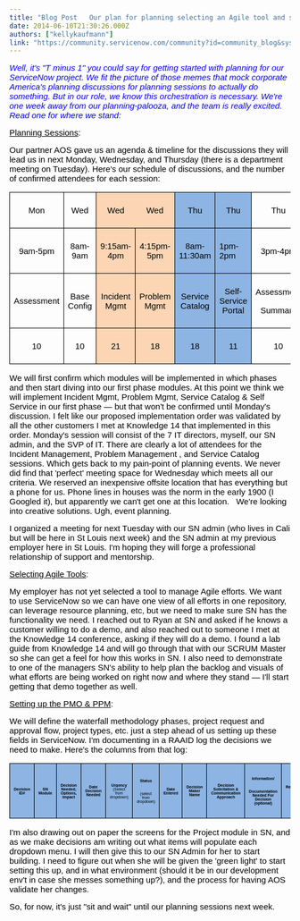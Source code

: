 ```yaml
---
title: "Blog Post   Our plan for planning selecting an Agile tool and setting up the PMO"
date: 2014-06-10T21:30:26.000Z
authors: ["kellykaufmann"]
link: "https://community.servicenow.com/community?id=community_blog&sys_id=842de2e5dbd0dbc01dcaf3231f961936"
---
```

<p dir="ltr"><span style="color: #0000ff; font-size: 15px; font-style: normal; font-family: Arial; font-weight: normal;"><em>Well, it's "T minus 1" you could say for getting started with planning for our ServiceNow project. We fit the picture of those memes that mock corporate America's planning discussions for planning sessions to actually do something. But in our role, we know this orchestration is necessary. We're one week away from our planning-palooza, and the team is really excited. Read one for where we stand:</em></span></p><p dir="ltr"></p><p dir="ltr"><span style="color: #000000; font-family: Arial; font-size: 15px; font-style: normal; font-weight: normal; text-decoration: underline;">Planning Sessions</span><span style="color: #000000; font-family: Arial; font-size: 15px; font-style: normal; font-weight: normal;">:</span></p><p dir="ltr"><span style="color: #000000; font-family: Arial; font-size: 15px; font-style: normal; font-weight: normal;">Our partner AOS gave us an agenda &amp; timeline for the discussions they will lead us in next Monday, Wednesday, and Thursday (there is a department meeting on Tuesday). Here's our schedule of discussions, and the number of confirmed attendees for each session:</span></p><table style="border: currentColor;"><tbody><tr><td style="padding: 7px; border: 1px solid #000000;"><p dir="ltr" style="text-align: center;"><span style="color: #000000; font-family: Arial; font-size: 15px; font-style: normal; font-weight: normal;">Mon</span></p></td><td style="padding: 7px; border: 1px solid #000000;"><p dir="ltr" style="text-align: center;"><span style="color: #000000; font-family: Arial; font-size: 15px; font-style: normal; font-weight: normal;">Wed</span></p></td><td style="border-width: 1px 0px 1px 1px; border-style: solid; border-color: #000000; padding: 7px; background-color: #fcd5b4;"><p dir="ltr" style="text-align: center;"><span style="color: #000000; font-family: Arial; font-size: 15px; font-style: normal; font-weight: normal; background-color: #fcd5b4;">Wed</span></p></td><td style="border-width: 1px 1px 1px 0px; border-style: solid; border-color: #000000; padding: 7px; background-color: #fcd5b4;"><p dir="ltr" style="text-align: center;"><span style="color: #000000; font-family: Arial; font-size: 15px; font-style: normal; font-weight: normal; background-color: #fcd5b4;">Wed</span></p></td><td style="padding: 7px; border: 1px solid #000000; background-color: #8db4e2;"><p dir="ltr" style="text-align: center;"><span style="color: #000000; font-family: Arial; font-size: 15px; font-style: normal; font-weight: normal; background-color: #8db4e2;">Thu</span></p></td><td style="padding: 7px; border: 1px solid #000000; background-color: #8db4e2;"><p dir="ltr" style="text-align: center;"><span style="color: #000000; font-family: Arial; font-size: 15px; font-style: normal; font-weight: normal; background-color: #8db4e2;">Thu</span></p></td><td style="padding: 7px; border: 1px solid #000000;"><p dir="ltr" style="text-align: center;"><span style="color: #000000; font-family: Arial; font-size: 15px; font-style: normal; font-weight: normal;">Thu</span></p></td></tr><tr><td style="padding: 7px; border: 1px solid #000000;"><p dir="ltr" style="text-align: center;"><span style="color: #000000; font-family: Arial; font-size: 15px; font-style: normal; font-weight: normal;">9am-5pm</span></p></td><td style="padding: 7px; border: 1px solid #000000;"><p dir="ltr" style="text-align: center;"><span style="color: #000000; font-family: Arial; font-size: 15px; font-style: normal; font-weight: normal;">8am-9am</span></p></td><td style="padding: 7px; border: 1px solid #000000; background-color: #fcd5b4;"><p dir="ltr" style="text-align: center;"><span style="color: #000000; font-family: Arial; font-size: 15px; font-style: normal; font-weight: normal; background-color: #fcd5b4;">9:15am-4pm</span></p></td><td style="padding: 7px; border: 1px solid #000000; background-color: #fcd5b4;"><p dir="ltr" style="text-align: center;"><span style="color: #000000; font-family: Arial; font-size: 15px; font-style: normal; font-weight: normal; background-color: #fcd5b4;">4:15pm-5pm</span></p></td><td style="padding: 7px; border: 1px solid #000000; background-color: #8db4e2;"><p dir="ltr" style="text-align: center;"><span style="color: #000000; font-family: Arial; font-size: 15px; font-style: normal; font-weight: normal; background-color: #8db4e2;">8am-11:30am</span></p></td><td style="padding: 7px; border: 1px solid #000000; background-color: #8db4e2;"><p dir="ltr"><span style="color: #000000; font-family: Arial; font-size: 15px; font-style: normal; font-weight: normal; background-color: #8db4e2;">1pm-2pm</span></p></td><td style="padding: 7px; border: 1px solid #000000;"><p dir="ltr" style="text-align: center;"><span style="color: #000000; font-family: Arial; font-size: 15px; font-style: normal; font-weight: normal;">3pm-4pm</span></p></td></tr><tr><td style="padding: 7px; border: 1px solid #000000;"><p dir="ltr" style="text-align: center;"><span style="color: #000000; font-family: Arial; font-size: 15px; font-style: normal; font-weight: normal;">Assessment</span></p></td><td style="padding: 7px; border: 1px solid #000000;"><p dir="ltr" style="text-align: center;"><span style="color: #000000; font-family: Arial; font-size: 15px; font-style: normal; font-weight: normal;">Base Config</span></p></td><td style="padding: 7px; border: 1px solid #000000; background-color: #fcd5b4;"><p dir="ltr" style="text-align: center;"><span style="color: #000000; font-family: Arial; font-size: 15px; font-style: normal; font-weight: normal; background-color: #fcd5b4;">Incident Mgmt</span></p></td><td style="padding: 7px; border: 1px solid #000000; background-color: #fcd5b4;"><p dir="ltr" style="text-align: center;"><span style="color: #000000; font-family: Arial; font-size: 15px; font-style: normal; font-weight: normal; background-color: #fcd5b4;">Problem Mgmt</span></p></td><td style="padding: 7px; border: 1px solid #000000; background-color: #8db4e2;"><p dir="ltr" style="text-align: center;"><span style="color: #000000; font-family: Arial; font-size: 15px; font-style: normal; font-weight: normal; background-color: #8db4e2;">Service Catalog</span></p></td><td style="padding: 7px; border: 1px solid #000000; background-color: #8db4e2;"><p dir="ltr" style="text-align: center;"><span style="color: #000000; font-family: Arial; font-size: 15px; font-style: normal; font-weight: normal; background-color: #8db4e2;">Self-Service Portal</span></p></td><td style="padding: 7px; border: 1px solid #000000;"><p dir="ltr" style="text-align: center;"><span style="color: #000000; font-family: Arial; font-size: 15px; font-style: normal; font-weight: normal;">Assessment</span></p><p dir="ltr" style="text-align: center;"><span style="color: #000000; font-family: Arial; font-size: 15px; font-style: normal; font-weight: normal;"> Summary</span></p></td></tr><tr><td style="padding: 7px; border: 1px solid #000000;"><p dir="ltr" style="text-align: center;"><span style="color: #000000; font-family: Arial; font-size: 15px; font-style: normal; font-weight: normal;">10</span></p></td><td style="padding: 7px; border: 1px solid #000000;"><p dir="ltr" style="text-align: center;"><span style="color: #000000; font-family: Arial; font-size: 15px; font-style: normal; font-weight: normal;">10</span></p></td><td style="padding: 7px; border: 1px solid #000000; background-color: #fcd5b4;"><p dir="ltr" style="text-align: center;"><span style="color: #000000; font-family: Arial; font-size: 15px; font-style: normal; font-weight: normal; background-color: #fcd5b4;">21</span></p></td><td style="padding: 7px; border: 1px solid #000000; background-color: #fcd5b4;"><p dir="ltr" style="text-align: center;"><span style="color: #000000; font-family: Arial; font-size: 15px; font-style: normal; font-weight: normal; background-color: #fcd5b4;">18</span></p></td><td style="padding: 7px; border: 1px solid #000000; background-color: #8db4e2;"><p dir="ltr" style="text-align: center;"><span style="color: #000000; font-family: Arial; font-size: 15px; font-style: normal; font-weight: normal; background-color: #8db4e2;">18</span></p></td><td style="padding: 7px; border: 1px solid #000000; background-color: #8db4e2;"><p dir="ltr" style="text-align: center;"><span style="color: #000000; font-family: Arial; font-size: 15px; font-style: normal; font-weight: normal; background-color: #8db4e2;">11</span></p></td><td style="padding: 7px; border: 1px solid #000000;"><p dir="ltr" style="text-align: center;"><span style="color: #000000; font-family: Arial; font-size: 15px; font-style: normal; font-weight: normal;">10</span></p></td></tr></tbody></table><p dir="ltr"></p><p dir="ltr"><span style="color: #000000; font-family: Arial; font-size: 15px; font-style: normal; font-weight: normal;">We will first confirm which modules will be implemented in which phases and then start diving into our first phase modules. At this point we think we will implement Incident Mgmt, Problem Mgmt, Service Catalog &amp; Self Service in our first phase — but that won't be confirmed until Monday's discussion. I felt like our proposed implementation order was validated by all the other customers I met at Knowledge 14 that implemented in this order. Monday's session will consist of the 7 IT directors, myself, our SN admin, and the SVP of IT. There are clearly a lot of attendees for the Incident Management, Problem Management , and Service Catalog sessions. Which gets back to my pain-point of planning events. We never did find that 'perfect' meeting space for Wednesday which meets all our criteria. We reserved an inexpensive offsite location that has everything but a phone for us. Phone lines in houses was the norm in the early 1900 (I Googled it), but apparently we can't get one at this location.   We're looking into creative solutions. Ugh, event planning.</span></p><p dir="ltr"></p><p dir="ltr"><span style="color: #000000; font-family: Arial; font-size: 15px; font-style: normal; font-weight: normal;">I organized a meeting for next Tuesday with our SN admin (who lives in Cali but will be here in St Louis next week) and the SN admin at my previous employer here in St Louis. I'm hoping they will forge a professional relationship of support and mentorship.</span></p><p dir="ltr"></p><p dir="ltr"></p><p dir="ltr"><span style="color: #000000; font-family: Arial; font-size: 15px; font-style: normal; font-weight: normal; text-decoration: underline;">Selecting Agile Tools</span><span style="color: #000000; font-family: Arial; font-size: 15px; font-style: normal; font-weight: normal;">:</span></p><p dir="ltr"><span style="color: #000000; font-family: Arial; font-size: 15px; font-style: normal; font-weight: normal;">My employer has not yet selected a tool to manage Agile efforts. We want to use ServiceNow so we can have one view of all efforts in one repository, can leverage resource planning, etc, but we need to make sure SN has the functionality we need. I reached out to Ryan at SN and asked if he knows a customer willing to do a demo, and also reached out to someone I met at the Knowledge 14 conference, asking if they will do a demo. I found a lab guide from Knowledge 14 and will go through that with our SCRUM Master so she can get a feel for how this works in SN. I also need to demonstrate to one of the managers SN's ability to help plan the backlog and visuals of what efforts are being worked on right now and where they stand — I'll start getting that demo together as well.</span></p><p dir="ltr"></p><p></p><p dir="ltr"><span style="color: #000000; font-family: Arial; font-size: 15px; font-style: normal; font-weight: normal; text-decoration: underline;">Setting up the PMO &amp; PPM</span><span style="color: #000000; font-family: Arial; font-size: 15px; font-style: normal; font-weight: normal;">:</span></p><p dir="ltr"><span style="color: #000000; font-family: Arial; font-size: 15px; font-style: normal; font-weight: normal;">We will define the waterfall methodology phases, project request and approval flow, project types, etc. just a step ahead of us setting up these fields in ServiceNow. I'm documenting in a RAAID log the decisions we need to make. Here's the columns from that log:</span></p><p dir="ltr"></p><table style="border: currentColor;"><tbody><tr><td style="padding: 7px; border: 1px solid #000000; background-color: #8db4e2;"><p dir="ltr" style="text-align: center;"><span style="color: #000000; font-family: Arial; font-size: 7px; font-style: normal; font-weight: bold; background-color: #8db4e2;">Decision ID#</span></p></td><td style="padding: 7px; border: 1px solid #000000; background-color: #8db4e2;"><p dir="ltr" style="text-align: center;"><span style="color: #000000; font-family: Arial; font-size: 7px; font-style: normal; font-weight: bold; background-color: #8db4e2;">SN Module</span></p></td><td style="padding: 7px; border: 1px solid #000000; background-color: #8db4e2;"><p dir="ltr" style="text-align: center;"><span style="color: #000000; font-family: Arial; font-size: 7px; font-style: normal; font-weight: bold; background-color: #8db4e2;">Decision Needed, Options, Impact</span></p></td><td style="padding: 7px; border: 1px solid #000000; background-color: #8db4e2;"><p dir="ltr" style="text-align: center;"><span style="color: #000000; font-family: Arial; font-size: 7px; font-style: normal; font-weight: bold; background-color: #8db4e2;">Date Decision Needed</span></p></td><td style="padding: 7px; border: 1px solid #000000; background-color: #8db4e2;"><p dir="ltr" style="text-align: center;"><span style="color: #000000; font-family: Arial; font-size: 7px; font-style: normal; font-weight: bold; background-color: #8db4e2;">Urgency </span><span style="color: #000000; font-family: Arial; font-size: 7px; font-style: normal; font-weight: normal; background-color: #8db4e2;">(Select from dropdown)</span></p></td><td style="padding: 7px; border: 1px solid #000000; background-color: #8db4e2;"><p dir="ltr" style="text-align: center;"><span style="color: #000000; font-family: Arial; font-size: 7px; font-style: normal; font-weight: bold; background-color: #8db4e2;">Status</span></p><p dir="ltr" style="text-align: center;"><span style="color: #000000; font-family: Arial; font-size: 7px; font-style: normal; font-weight: normal; background-color: #8db4e2;">(select from dropdown)</span></p></td><td style="padding: 7px; border: 1px solid #000000; background-color: #8db4e2;"><p dir="ltr" style="text-align: center;"><span style="color: #000000; font-family: Arial; font-size: 7px; font-style: normal; font-weight: bold; background-color: #8db4e2;">Date Entered</span></p></td><td style="padding: 7px; border: 1px solid #000000; background-color: #8db4e2;"><p dir="ltr" style="text-align: center;"><span style="color: #000000; font-family: Arial; font-size: 7px; font-style: normal; font-weight: bold; background-color: #8db4e2;">Decision Maker Name</span></p></td><td style="padding: 7px; border: 1px solid #000000; background-color: #8db4e2;"><p dir="ltr" style="text-align: center;"><span style="color: #000000; font-family: Arial; font-size: 7px; font-style: normal; font-weight: bold; background-color: #8db4e2;">Decision Solicitation &amp; Communication Approach</span></p></td><td style="padding: 7px; border: 1px solid #000000; background-color: #8db4e2;"><p dir="ltr" style="text-align: center;"><span style="color: #000000; font-family: Arial; font-size: 7px; font-style: normal; font-weight: bold; background-color: #8db4e2;">Information/</span></p><p dir="ltr" style="text-align: center;"><span style="color: #000000; font-family: Arial; font-size: 7px; font-style: normal; font-weight: bold; background-color: #8db4e2;">Documentation Needed For Decision (optional)</span></p></td><td style="padding: 7px; border: 1px solid #000000; background-color: #8db4e2;"><p dir="ltr" style="text-align: center;"><span style="color: #000000; font-family: Arial; font-size: 7px; font-style: normal; font-weight: bold; background-color: #8db4e2;">Recommended Solution (optional)</span></p></td><td style="padding: 7px; border: 1px solid #000000; background-color: #daeef3;"><p dir="ltr" style="text-align: center;"><span style="color: #000000; font-family: Arial; font-size: 7px; font-style: normal; font-weight: bold; background-color: #daeef3;">Actual Decision Made</span></p></td><td style="padding: 7px; border: 1px solid #000000; background-color: #8db4e2;"><p dir="ltr" style="text-align: center;"><span style="color: #000000; font-family: Arial; font-size: 7px; font-style: normal; font-weight: bold; background-color: #8db4e2;">Who Made Decision</span></p></td><td style="padding: 7px; border: 1px solid #000000; background-color: #8db4e2;"><p dir="ltr" style="text-align: center;"><span style="color: #000000; font-family: Arial; font-size: 7px; font-style: normal; font-weight: bold; background-color: #8db4e2;">Date of Decision</span></p></td><td style="padding: 7px; border: 1px solid #000000; background-color: #8db4e2;"><p dir="ltr" style="text-align: center;"><span style="color: #000000; font-family: Arial; font-size: 7px; font-style: normal; font-weight: bold; background-color: #8db4e2;">Impact of Decision Made (Scope/</span></p><p dir="ltr" style="text-align: center;"><span style="color: #000000; font-family: Arial; font-size: 7px; font-style: normal; font-weight: bold; background-color: #8db4e2;">Schedule/Cost)</span></p></td><td style="padding: 7px; border: 1px solid #000000; background-color: #8db4e2;"><p dir="ltr" style="text-align: center;"><span style="color: #000000; font-family: Arial; font-size: 7px; font-style: normal; font-weight: bold; background-color: #8db4e2;">Stakeholders of Decision Made</span></p></td><td style="padding: 7px; border: 1px solid #000000; background-color: #8db4e2;"><p dir="ltr" style="text-align: center;"><span style="color: #000000; font-family: Arial; font-size: 7px; font-style: normal; font-weight: bold; background-color: #8db4e2;">Communication Plan to Stakeholders</span></p></td><td style="padding: 7px; border: 1px solid #000000; background-color: #8db4e2;"><p dir="ltr" style="text-align: center;"><span style="color: #000000; font-family: Arial; font-size: 7px; font-style: normal; font-weight: bold; background-color: #8db4e2;">Communication Status</span></p><p dir="ltr" style="text-align: center;"><span style="color: #000000; font-family: Arial; font-size: 7px; font-style: normal; font-weight: normal; background-color: #8db4e2;">(select from dropdown)</span></p></td><td style="padding: 7px; border: 1px solid #000000; background-color: #8db4e2;"><p dir="ltr" style="text-align: center;"><span style="color: #000000; font-family: Arial; font-size: 7px; font-style: normal; font-weight: bold; background-color: #8db4e2;">Comments</span></p></td></tr></tbody></table><p dir="ltr"></p><p dir="ltr"></p><p dir="ltr"><span style="color: #000000; font-family: Arial; font-size: 15px; font-style: normal; font-weight: normal;">I'm also drawing out on paper the screens for the Project module in SN, and as we make decisions am writing out what items will populate each dropdown menu. I will then give this to our SN Admin for her to start building. I need to figure out when she will be given the 'green light' to start setting this up, and in what environment (should it be in our development env't in case she messes something up?), and the process for having AOS validate her changes.</span></p><p dir="ltr"></p><p dir="ltr"></p><p><span style="color: #000000; font-family: Arial; font-size: 15px; font-style: normal; font-weight: normal;">So, for now, it's just "sit and wait" until our planning sessions next week. </span></p>